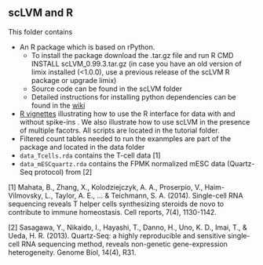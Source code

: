 ## scLVM and R

This folder contains 

* An R package which is based on rPython.
  * To install the package download the .tar.gz file and run R CMD INSTALL scLVM_0.99.3.tar.gz (in case you have an old version of limix installed (<1.0.0), use a previous release of the scLVM R package or upgrade limix)
  * Source code can be found in the scLVM folder
  * Detailed instructions for installing python dependencies can be found in the [wiki](https://github.com/PMBio/scLVM/wiki/Installation)
* [R vignettes](https://github.com/PMBio/scLVM/blob/master/R/tutorials/scLVM_vignette.Rmd) illustrating how to use the R interface for data with and without spike-ins . We also illustrate how to use scLVM in the presence of multiple facotrs. All scripts are located in the tutorial folder.
*  Filtered count tables needed to run the exanmples are part of the package and located in the data folder
  * ``data_Tcells.rda`` contains the T-cell data [1]
  * ``data_mESCquartz.rda`` contains the FPMK normalized mESC data (Quartz-Seq protocol) from  [2]




[1] Mahata, B., Zhang, X., Kolodziejczyk, A. A., Proserpio, V., Haim-Vilmovsky, L., Taylor, A. E., ... & Teichmann, S. A. (2014).
Single-cell RNA sequencing reveals T helper cells synthesizing steroids de novo to contribute to immune homeostasis. Cell reports, 7(4), 1130-1142.

[2] Sasagawa, Y., Nikaido, I., Hayashi, T., Danno, H., Uno, K. D., Imai, T., & Ueda, H. R. (2013). Quartz-Seq: a highly reproducible and sensitive single-cell RNA sequencing method, reveals non-genetic gene-expression heterogeneity. Genome Biol, 14(4), R31.

